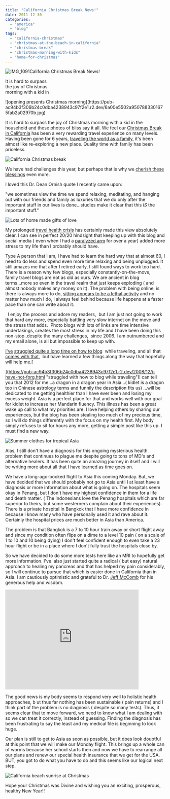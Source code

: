 ```yaml
---
title: "California Christmas Break News!"
date: 2011-12-30
categories: 
  - "america"
  - "blog"
tags: 
  - "california-christmas"
  - "christmas-at-the-beach-in-california"
  - "christmas-break"
  - "christmas-morning-with-kids"
  - "home-for-christmas"
---
```


![IMG_1091](https://pub-ac94b3f306b24c0dba4238943c97f2e1.r2.dev/6a00e5502a950788330168e4ac2349970c.jpg)California Christmas Break News!

It is hard to surpass  
the joy of Christmas  
morning with a kid in

<!--more--> ![opening presents Christmas morning](https://pub-ac94b3f306b24c0dba4238943c97f2e1.r2.dev/6a00e5502a9507883301675fab2a02970b.jpg)  
  
  
It is hard to surpass the joy of Christmas morning with a kid in the household and these photos of bliss say it all. We feel our [Christmas Break in California](https://pub-ac94b3f306b24c0dba4238943c97f2e1.r2.dev/2011/11/home-for-the-holidays.html "Christmas break in California") has been a very rewarding travel experience on many levels. Having been gone for 6 years, [traveling the world as a family](https://pub-ac94b3f306b24c0dba4238943c97f2e1.r2.dev/2011/07/what-our-nomadic-travel-lifestyle-looks-like-family-fun.html "traveling the world as a family"), it's been almost like re-exploring a new place. Quality time with family has been priceless.  
  
![California Christmas break](https://pub-ac94b3f306b24c0dba4238943c97f2e1.r2.dev/6a00e5502a950788330168e4adbf36970c.jpg)  
  
  
We have had challenges this year, but perhaps that is why we [cherish these blessings](https://pub-ac94b3f306b24c0dba4238943c97f2e1.r2.dev/2011/12/holiday-blessings.html "cherish these blessings") even more.  
  
I loved this Dr. Dean Ornish quote I recently came upon:  
  
"we sometimes view the time we spend relaxing, meditating, and hanging out with our friends and family as luxuries that we do only after the important stuff in our lives is done...studies make it clear that this _IS_ the important stuff."  
  
![Lots of home made gifts of love](https://pub-ac94b3f306b24c0dba4238943c97f2e1.r2.dev/6a00e5502a9507883301675facd24d970b.jpg)  
  
My prolonged [travel health crisis](https://pub-ac94b3f306b24c0dba4238943c97f2e1.r2.dev/2011/09/travel-health-secrets-for-long-term-digital-nomads.html "travel health secrets") has certainly made this view absolutely clear. I can see in perfect 20/20 hindsight that keeping up with this blog and social media ( even when I had a [paralyzed arm](https://pub-ac94b3f306b24c0dba4238943c97f2e1.r2.dev/2009/09/-a-travelers-tragic-tale-handling-travel-disasters-medical-emergency-.html "paralyzed arm") for over a year) added more stress to my life than I probably should have.  
  
Type A person that I am, I have had to learn the hard way that at almost 60, I need to do less and spend even more time relaxing and being unplugged. It still amazes me that after I retired early, I still found ways to work too hard. There is a reason why few blogs, especially constantly-on-the-move,  family travel blogs are not as old as ours. We are ancient in blog terms...more so even in the travel realm that just keeps exploding ( and almost nobody makes any money on it). The problem with being online, is there is always more to do, [sitting appears to be a lethal activity](http://www.nytimes.com/2011/04/17/magazine/mag-17sitting-t.html "sitting is a leathal activity") and no matter how much I do, I always feel behind because life happens at a faster pace than one can write about it.  
  
  I enjoy the process and adore my readers,  but I am just not going to work that hard any more, especially battling very slow internet on the move and the stress that adds.  Photo blogs with lots of links are time intensive undertakings, creates the most stress in my life and I have been doing this non-stop..despite the many challenges,  since 2006. I am outnumbered and my email alone, is all but impossible to keep up with.  
  
[I've](https://pub-ac94b3f306b24c0dba4238943c97f2e1.r2.dev/2008/12/i-have-not-forg.html "struggled with how to blog while traveling") [struggled quite a long time on how to blog](https://pub-ac94b3f306b24c0dba4238943c97f2e1.r2.dev/2008/12/i-have-not-forg.html "struggled with how to blog while traveling")  while traveling, and all that [comes with that](https://pub-ac94b3f306b24c0dba4238943c97f2e1.r2.dev/2009/05/family-travel-photo-sweden-reindeer-meat-in-kota-traditional-sami-lapland.html "all that comes with travel blogging"),  but have learned a few things along the way that hopefully will help me.[  
  
](https://pub-ac94b3f306b24c0dba4238943c97f2e1.r2.dev/2008/12/i-have-not-forg.html "struggled with how to blog while traveling")I can tell you that 2012 for me...a dragon in a dragon year in Asia...( kidlet is a dragon too in Chinese astrology terms and funnily the description fits us) ...will be dedicated to me getting healthier than I have ever been and losing my excess weight. Asia is a perfect place for that and works well with our goal for kidlet to increase her Mandarin fluency. This illness has been a great wake up call to what my priorities are. I love helping others by sharing our experiences, but the blog has been stealing too much of my precious time, so I will do things differently with the focus on my health first. My body simply refuses to sit for hours any more, getting a simple post like this up. I must find a new way.  
  
![Summer clothes for tropical Asia](https://pub-ac94b3f306b24c0dba4238943c97f2e1.r2.dev/6a00e5502a950788330168e4add927970c.jpg)  
  
  
  
Alas, I still don't have a diagnosis for this ongoing mysterious health problem that continues to plague me despite going to tons of MD's and alternative healers. It has been quite an amazing journey in itself and I will be writing more about all that I have learned as time goes on.  
  
We have a long-ago-booked flight to Asia this coming Monday. But, we have decided that we should probably not go to Asia until I at least have a diagnosis or more information about what is going on. The hospitals seem okay in Penang, but I don't have my highest confidence in them for a life and death matter. ( The Indonesians love the Penang hospitals which are far superior to theirs, but some westerners complain about their experiences). There is a private hospital in Bangkok that I have more confidence in because I know many who have personally used it and rave about it. Certainly the hospital prices are much better in Asia than America.  
  
The problem is that Bangkok is a 7 to 10 hour train away or short flight away and since my condition often flips on a dime to a level 10 pain ( on a scale of 1 to 10 and 10 being dying) I don't feel confident enough to even take a 23 hour flight or be in a place where I don't fully trust the hospitals close by.  
  
So we have decided to do some more tests here like an MRI to hopefully get more information. I've  also just started quite a radical ( but easy) natural approach to healing my pancreas and that has helped my pain considerably, so I will continue to pursue that which is easier done in California than in Asia. I am cautiously optimistic and grateful to Dr. [Jeff McComb](http://mccombsplan.com/ "Dr Jeff McComb") for his generous help and wisdom.  
  

<iframe src="http://www.youtube.com/embed/hxBFv5AAxhw" frameborder="0" height="315" width="420"></iframe>

  
  
The good news is my body seems to respond very well to holistic health approaches, b ut thus far nothing has been sustainable ( pain returns) and I think part of the problem is no diagnosis ( despite so many tests). Thus, it seems clear that to move forward, we need to know what I am dealing with so we can treat it correctly, instead of guessing. Finding the diagnosis has been frustrating to say the least and my medical file is beginning to look huge.  
  
Our plan is still to get to Asia as soon as possible, but it does look doubtful at this point that we will make our Monday flight. This brings up a whole can of worms because her school starts then and now we have to rearrange all our plans and renew our special health insurance that we get for the USA. BUT, you got to do what you have to do and this seems like our logical next step.  
  
![California beach sunrise at Christmas](https://pub-ac94b3f306b24c0dba4238943c97f2e1.r2.dev/6a00e5502a9507883301675fadf48d970b.jpg)  
  
  
  
Hope your Christmas was Divine and wishing you an exciting, prosperous, healthy New Year!!

